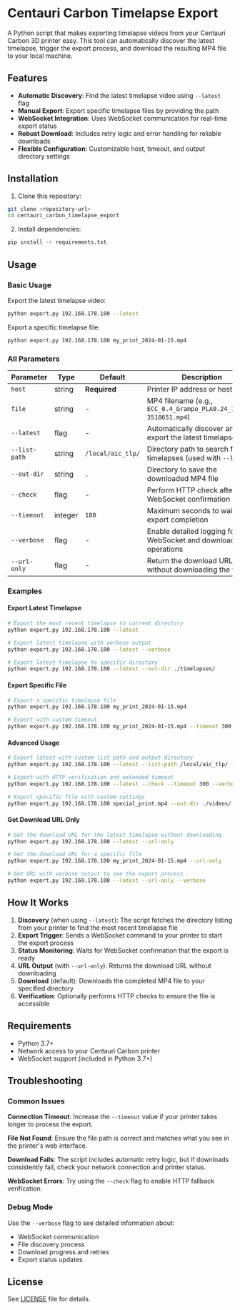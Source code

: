# Centauri Carbon Timelapse Export

A Python script that makes exporting timelapse videos from your Centauri Carbon 3D printer easy. This tool can automatically discover the latest timelapse, trigger the export process, and download the resulting MP4 file to your local machine.

## Features

- **Automatic Discovery**: Find the latest timelapse video using `--latest` flag
- **Manual Export**: Export specific timelapse files by providing the path
- **WebSocket Integration**: Uses WebSocket communication for real-time export status
- **Robust Download**: Includes retry logic and error handling for reliable downloads
- **Flexible Configuration**: Customizable host, timeout, and output directory settings

## Installation

1. Clone this repository:
```bash
git clone <repository-url>
cd centauri_carbon_timelapse_export
```

2. Install dependencies:
```bash
pip install -r requirements.txt
```

## Usage

### Basic Usage

Export the latest timelapse video:
```bash
python export.py 192.168.178.100 --latest
```

Export a specific timelapse file:
```bash
python export.py 192.168.178.100 my_print_2024-01-15.mp4
```

### All Parameters

| Parameter | Type | Default | Description |
|-----------|------|---------|-------------|
| `host` | string | **Required** | Printer IP address or hostname |
| `file` | string | - | MP4 filename (e.g., `ECC_0.4_Grampo_PLA0.24_11m59s-3518651.mp4`) |
| `--latest` | flag | - | Automatically discover and export the latest timelapse |
| `--list-path` | string | `/local/aic_tlp/` | Directory path to search for timelapses (used with `--latest`) |
| `--out-dir` | string | `.` | Directory to save the downloaded MP4 file |
| `--check` | flag | - | Perform HTTP check after WebSocket confirmation |
| `--timeout` | integer | `180` | Maximum seconds to wait for export completion |
| `--verbose` | flag | - | Enable detailed logging for WebSocket and download operations |
| `--url-only` | flag | - | Return the download URL without downloading the file |

### Examples

#### Export Latest Timelapse
```bash
# Export the most recent timelapse to current directory
python export.py 192.168.178.100 --latest

# Export latest timelapse with verbose output
python export.py 192.168.178.100 --latest --verbose

# Export latest timelapse to specific directory
python export.py 192.168.178.100 --latest --out-dir ./timelapses/
```

#### Export Specific File
```bash
# Export a specific timelapse file
python export.py 192.168.178.100 my_print_2024-01-15.mp4

# Export with custom timeout
python export.py 192.168.178.100 my_print_2024-01-15.mp4 --timeout 300
```

#### Advanced Usage
```bash
# Export latest with custom list path and output directory
python export.py 192.168.178.100 --latest --list-path /local/aic_tlp/ --out-dir ./exports/ --verbose

# Export with HTTP verification and extended timeout
python export.py 192.168.178.100 --latest --check --timeout 300 --verbose

# Export specific file with custom settings
python export.py 192.168.178.100 special_print.mp4 --out-dir ./videos/ --check
```

#### Get Download URL Only
```bash
# Get the download URL for the latest timelapse without downloading
python export.py 192.168.178.100 --latest --url-only

# Get the download URL for a specific file
python export.py 192.168.178.100 my_print_2024-01-15.mp4 --url-only

# Get URL with verbose output to see the export process
python export.py 192.168.178.100 --latest --url-only --verbose
```

## How It Works

1. **Discovery** (when using `--latest`): The script fetches the directory listing from your printer to find the most recent timelapse file
2. **Export Trigger**: Sends a WebSocket command to your printer to start the export process
3. **Status Monitoring**: Waits for WebSocket confirmation that the export is ready
4. **URL Output** (with `--url-only`): Returns the download URL without downloading
5. **Download** (default): Downloads the completed MP4 file to your specified directory
6. **Verification**: Optionally performs HTTP checks to ensure the file is accessible

## Requirements

- Python 3.7+
- Network access to your Centauri Carbon printer
- WebSocket support (included in Python 3.7+)

## Troubleshooting

### Common Issues

**Connection Timeout**: Increase the `--timeout` value if your printer takes longer to process the export.

**File Not Found**: Ensure the file path is correct and matches what you see in the printer's web interface.

**Download Fails**: The script includes automatic retry logic, but if downloads consistently fail, check your network connection and printer status.

**WebSocket Errors**: Try using the `--check` flag to enable HTTP fallback verification.

### Debug Mode

Use the `--verbose` flag to see detailed information about:
- WebSocket communication
- File discovery process
- Download progress and retries
- Export status updates

## License

See [LICENSE](LICENSE) file for details.
